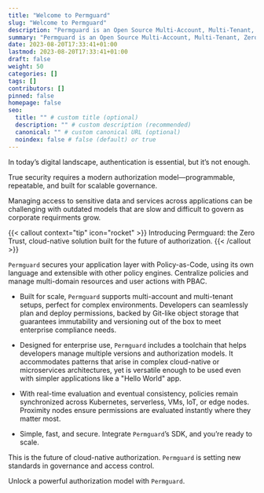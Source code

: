 ```yaml
---
title: "Welcome to Permguard"
slug: "Welcome to Permguard"
description: "Permguard is an Open Source Multi-Account, Multi-Tenant, Zero-Trust Auth* Provider."
summary: "Permguard is an Open Source Multi-Account, Multi-Tenant, Zero-Trust Auth* Provider."
date: 2023-08-20T17:33:41+01:00
lastmod: 2023-08-20T17:33:41+01:00
draft: false
weight: 50
categories: []
tags: []
contributors: []
pinned: false
homepage: false
seo:
  title: "" # custom title (optional)
  description: "" # custom description (recommended)
  canonical: "" # custom canonical URL (optional)
  noindex: false # false (default) or true
---
```


In today’s digital landscape, authentication is essential, but it’s not enough.

True security requires a modern authorization model—programmable, repeatable, and built for scalable governance.

Managing access to sensitive data and services across applications can be challenging with outdated models that are slow and difficult to govern as corporate requirments grow.

{{< callout context="tip" icon="rocket" >}}
Introducing Permguard: the Zero Trust, cloud-native solution built for the future of authorization.
{{< /callout >}}

`Permguard` secures your application layer with Policy-as-Code, using its own language and extensible with other policy engines. Centralize policies and manage multi-domain resources and user actions with PBAC.

- Built for scale, `Permguard` supports multi-account and multi-tenant setups, perfect for complex environments. Developers can seamlessly plan and deploy permissions, backed by Git-like object storage that guarantees immutability and versioning out of the box to meet enterprise compliance needs.

- Designed for enterprise use, `Permguard` includes a toolchain that helps developers manage multiple versions and authorization models. It accommodates patterns that arise in complex cloud-native or microservices architectures, yet is versatile enough to be used even with simpler applications like a "Hello World" app.

- With real-time evaluation and eventual consistency, policies remain synchronized across Kubernetes, serverless, VMs, IoT, or edge nodes. Proximity nodes ensure permissions are evaluated instantly where they matter most.

- Simple, fast, and secure. Integrate `Permguard`’s SDK, and you’re ready to scale.

This is the future of cloud-native authorization. `Permguard` is setting new standards in governance and access control.

Unlock a powerful authorization model with `Permguard`.
